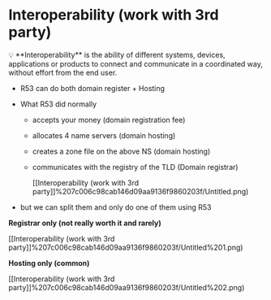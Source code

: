 # Interoperability (work with 3rd party)

<aside>
💡 **Interoperability** is the ability of different systems, devices, applications or products to connect and communicate in a coordinated way, without effort from the end user.

</aside>

- R53 can do both domain register + Hosting
- What R53 did normally
    - accepts your money (domain registration fee)
    - allocates 4 name servers (domain hosting)
    - creates a zone file on the above NS (domain hosting)
    - communicates with the registry of the TLD (Domain registrar)

        [[Interoperability (work with 3rd party]]%207c006c98cab146d09aa9136f9860203f/Untitled.png)

- but we can split them and only do one of them using R53

**Registrar only (not really worth it and rarely)**

[[Interoperability (work with 3rd party]]%207c006c98cab146d09aa9136f9860203f/Untitled%201.png)

**Hosting only (common)**

[[Interoperability (work with 3rd party]]%207c006c98cab146d09aa9136f9860203f/Untitled%202.png)
